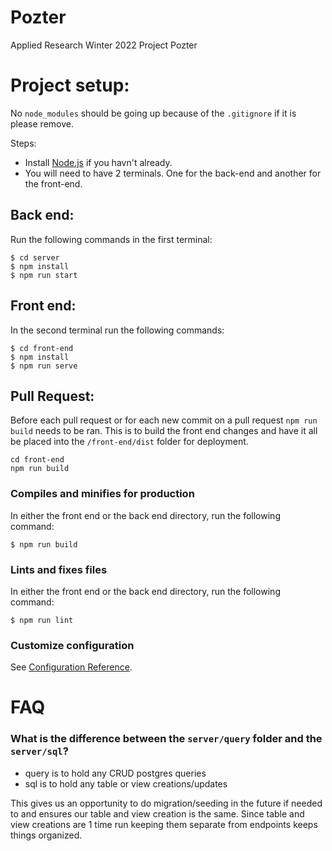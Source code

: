 # Pozter

Applied Research Winter 2022 Project Pozter

# Project setup:

No `node_modules` should be going up because of the `.gitignore` if it is please remove.

Steps:

- Install [Node.js](https://nodejs.org/en/) if you havn't already.
- You will need to have 2 terminals. One for the back-end and another for the front-end.

## Back end:

Run the following commands in the first terminal:

```console
$ cd server
$ npm install
$ npm run start
```

## Front end:

In the second terminal run the following commands:

```console
$ cd front-end
$ npm install
$ npm run serve
```

## Pull Request:

Before each pull request or for each new commit on a pull request `npm run build` needs to be ran. This is to build the front end changes and have it all be placed into the `/front-end/dist` folder for deployment.

```
cd front-end
npm run build
```

### Compiles and minifies for production

In either the front end or the back end directory, run the following command:

```console
$ npm run build
```

### Lints and fixes files

In either the front end or the back end directory, run the following command:

```console
$ npm run lint
```

### Customize configuration

See [Configuration Reference](https://cli.vuejs.org/config/).

# FAQ

### What is the difference between the `server/query` folder and the `server/sql`?

- query is to hold any CRUD postgres queries
- sql is to hold any table or view creations/updates

This gives us an opportunity to do migration/seeding in the future if needed to and ensures our table and view creation is the same.
Since table and view creations are 1 time run keeping them separate from endpoints keeps things organized.
